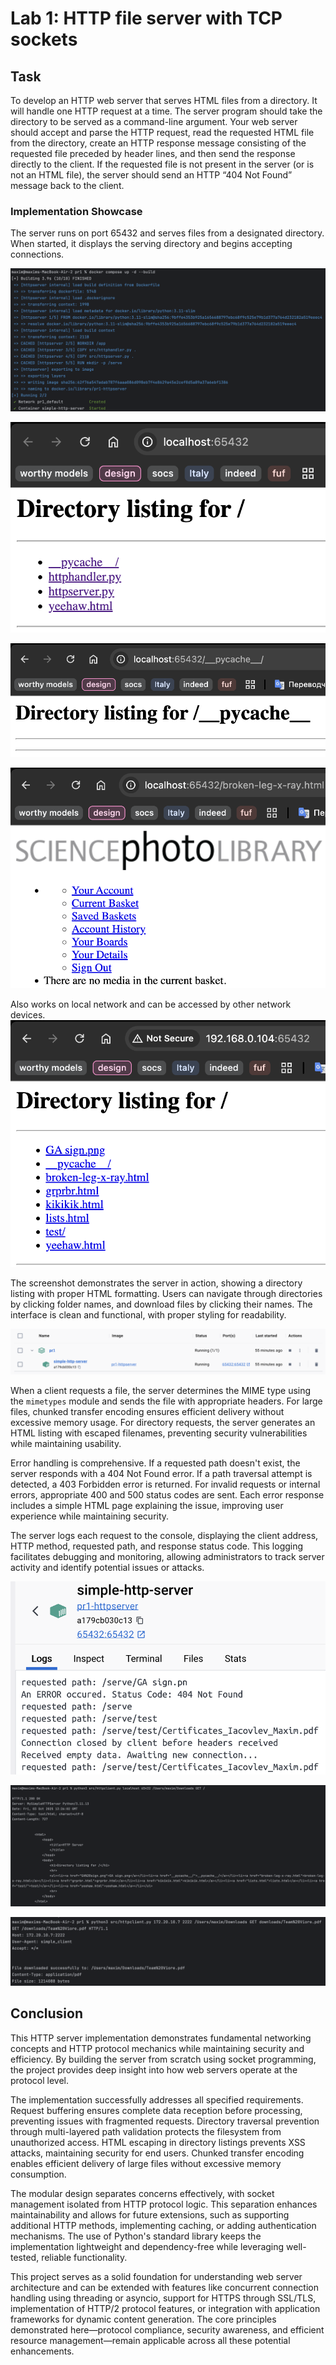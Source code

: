 # Lab 1: HTTP file server with TCP sockets

## Task
To develop an HTTP web server that serves HTML files from a directory. 
It will handle one HTTP request at a time. The server program should take the directory  to be served as a command-line argument.
Your web server should accept and parse the HTTP request, read the requested HTML file from the directory, create an HTTP response message consisting of the requested file preceded by header lines, and then send the response directly to the client. If the requested file is not present in the server (or is not an HTML file), the server should send an HTTP “404 Not Found” message back to the client.

### Implementation Showcase
The server runs on port 65432 and serves files from a designated directory. When started, it displays the serving directory and begins accepting connections.

![Compose up](./report/images/compose_up.png)

![Server Screenshot](./report/images/1.png)

![Empty Folder](./report/images/empty.png)

![html](./report/images/html.png)


Also works on local network and can be accessed by other network devices.
![Local net](./report/images/local_net.png)

The screenshot demonstrates the server in action, showing a directory listing with proper HTML formatting. Users can navigate through directories by clicking folder names, and download files by clicking their names. The interface is clean and functional, with proper styling for readability.

![Container](./report/images/container.png)

When a client requests a file, the server determines the MIME type using the `mimetypes` module and sends the file with appropriate headers. For large files, chunked transfer encoding ensures efficient delivery without excessive memory usage. For directory requests, the server generates an HTML listing with escaped filenames, preventing security vulnerabilities while maintaining usability.

Error handling is comprehensive. If a requested path doesn't exist, the server responds with a 404 Not Found error. If a path traversal attempt is detected, a 403 Forbidden error is returned. For invalid requests or internal errors, appropriate 400 and 500 status codes are sent. Each error response includes a simple HTML page explaining the issue, improving user experience while maintaining security.

The server logs each request to the console, displaying the client address, HTTP method, requested path, and response status code. This logging facilitates debugging and monitoring, allowing administrators to track server activity and identify potential issues or attacks.

![Logs](./report/images/logs.png)

![Client](./report/images/client.png)

![Client Download](./report/images/client_download.png)

## Conclusion
This HTTP server implementation demonstrates fundamental networking concepts and HTTP protocol mechanics while maintaining security and efficiency. By building the server from scratch using socket programming, the project provides deep insight into how web servers operate at the protocol level.

The implementation successfully addresses all specified requirements. Request buffering ensures complete data reception before processing, preventing issues with fragmented requests. Directory traversal prevention through multi-layered path validation protects the filesystem from unauthorized access. HTML escaping in directory listings prevents XSS attacks, maintaining security for end users. Chunked transfer encoding enables efficient delivery of large files without excessive memory consumption.

The modular design separates concerns effectively, with socket management isolated from HTTP protocol logic. This separation enhances maintainability and allows for future extensions, such as supporting additional HTTP methods, implementing caching, or adding authentication mechanisms. The use of Python's standard library keeps the implementation lightweight and dependency-free while leveraging well-tested, reliable functionality.

This project serves as a solid foundation for understanding web server architecture and can be extended with features like concurrent connection handling using threading or asyncio, support for HTTPS through SSL/TLS, implementation of HTTP/2 protocol features, or integration with application frameworks for dynamic content generation. The core principles demonstrated here—protocol compliance, security awareness, and efficient resource management—remain applicable across all these potential enhancements.